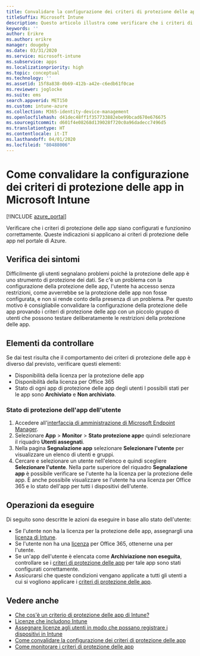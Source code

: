 ```yaml
---
title: Convalidare la configurazione dei criteri di protezione delle app
titleSuffix: Microsoft Intune
description: Questo articolo illustra come verificare che i criteri di protezione delle app siano configurati e funzionino correttamente in Microsoft Intune.
keywords: ''
author: Erikre
ms.author: erikre
manager: dougeby
ms.date: 03/31/2020
ms.service: microsoft-intune
ms.subservice: apps
ms.localizationpriority: high
ms.topic: conceptual
ms.technology: ''
ms.assetid: 15f8a838-0b69-412b-a42e-c6edb61f0cae
ms.reviewer: joglocke
ms.suite: ems
search.appverid: MET150
ms.custom: intune-azure
ms.collection: M365-identity-device-management
ms.openlocfilehash: d41dec48ff1f357733882ebe99bcad670e676675
ms.sourcegitcommit: d601f4e08268d139028f720c0a96dadecc7496d5
ms.translationtype: HT
ms.contentlocale: it-IT
ms.lasthandoff: 04/01/2020
ms.locfileid: "80488006"
---
```

# <a name="how-to-validate-your-app-protection-policy-setup-in-microsoft-intune"></a>Come convalidare la configurazione dei criteri di protezione delle app in Microsoft Intune

[!INCLUDE [azure_portal](../includes/azure_portal.md)]

Verificare che i criteri di protezione delle app siano configurati e funzionino correttamente. Queste indicazioni si applicano ai criteri di protezione delle app nel portale di Azure.

## <a name="checking-for-symptoms"></a>Verifica dei sintomi
Difficilmente gli utenti segnalano problemi poiché la protezione delle app è uno strumento di protezione dei dati. Se c'è un problema con la configurazione della protezione delle app, l'utente ha accesso senza restrizioni, come avverrebbe se la protezione delle app non fosse configurata, e non si rende conto della presenza di un problema. Per questo motivo è consigliabile convalidare la configurazione della protezione delle app provando i criteri di protezione delle app con un piccolo gruppo di utenti che possono testare deliberatamente le restrizioni della protezione delle app.

## <a name="what-to-check"></a>Elementi da controllare

Se dai test risulta che il comportamento dei criteri di protezione delle app è diverso dal previsto, verificare questi elementi:

- Disponibilità della licenza per la protezione delle app
- Disponibilità della licenza per Office 365
- Stato di ogni app di protezione delle app degli utenti I possibili stati per le app sono **Archiviato** e **Non archiviato**.

### <a name="user-app-protection-status"></a>Stato di protezione dell'app dell'utente
1. Accedere all'[interfaccia di amministrazione di Microsoft Endpoint Manager](https://go.microsoft.com/fwlink/?linkid=2109431).
3. Selezionare **App** > **Monitor** >  **Stato protezione app**e quindi selezionare il riquadro **Utenti assegnati**. 
4. Nella pagina **Segnalazione app** selezionare **Selezionare l'utente** per visualizzare un elenco di utenti e gruppi. 
5. Cercare e selezionare un utente nell'elenco e quindi scegliere **Selezionare l'utente**. Nella parte superiore del riquadro **Segnalazione app** è possibile verificare se l'utente ha la licenza per la protezione delle app. È anche possibile visualizzare se l'utente ha una licenza per Office 365 e lo stato dell'app per tutti i dispositivi dell'utente.

## <a name="what-to-do"></a>Operazioni da eseguire
Di seguito sono descritte le azioni da eseguire in base allo stato dell'utente:

- Se l'utente non ha la licenza per la protezione delle app, assegnargli una [licenza di Intune](../fundamentals/licenses.md).
- Se l'utente non ha una [licenza](../fundamentals/licenses.md) per Office 365, ottenerne una per l'utente.
- Se un'app dell'utente è elencata come **Archiviazione non eseguita**, controllare se i [criteri di protezione delle app](app-protection-policies-validate.md) per tale app sono stati configurati correttamente.
- Assicurarsi che queste condizioni vengano applicate a tutti gli utenti a cui si vogliono applicare i [criteri di protezione delle app](app-protection-policies-monitor.md).

## <a name="see-also"></a>Vedere anche

- [Che cos'è un criterio di protezione delle app di Intune?](app-protection-policies.md)
- [Licenze che includono Intune](../fundamentals/licenses.md)
- [Assegnare licenze agli utenti in modo che possano registrare i dispositivi in Intune](../fundamentals/licenses-assign.md)
- [Come convalidare la configurazione dei criteri di protezione delle app](app-protection-policies-validate.md)
- [Come monitorare i criteri di protezione delle app](app-protection-policies-monitor.md)

